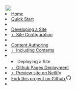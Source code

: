 <link rel="stylesheet" href="{{baseUrl}}/css/main.css">
<navbar placement="top" type="inverse">
  <a slot="brand" href="{{baseUrl}}/index.html" title="Home" class="navbar-brand"><img src="{{baseUrl}}/images/logo-darkbackground.png" height="20" /></a>
  <dropdown text="User Guide">
    <li><a href="{{baseUrl}}/userGuide/index.html">Home</a></li>
    <li><a href="{{baseUrl}}/userGuide/userQuickStart.html">Quick Start</a></li>
    <li role="separator" class="divider"></li>
    <li><a href="{{baseUrl}}/userGuide/developingASite.html">Developing a Site</a>
    <li><a href="{{baseUrl}}/userGuide/siteConfiguration.html">◦&nbsp; Site Configuration</a></li>
    <li role="separator" class="divider"></li>
    <li><a href="{{baseUrl}}/userGuide/contentAuthoring.html">Content Authoring</a></li>
    <li><a href="{{baseUrl}}/userGuide/includingContents.html">◦&nbsp; Including Contents</a></li>
    <li role="separator" class="divider"></li>
    <li style="margin: 3px 20px;">Deploying a Site</li>
    <li><a href="{{baseUrl}}/userGuide/ghpagesDeployment.html">◦&nbsp; Github Pages Deployment</a></li>
    <li><a href="{{baseUrl}}/userGuide/netlifyPreview.html">◦&nbsp; Preview site on Netlify</a></li>
  </dropdown>
  <li>
    <a href="https://github.com/MarkBind/markbind" target="_blank">
      Fork this project on Github
      <svg height="16px" fill="#777" class="octicon octicon-mark-github" viewBox="0 0 16 16" version="1.1" aria-hidden="true"><path d="M8 0C3.58 0 0 3.58 0 8c0 3.54 2.29 6.53 5.47 7.59.4.07.55-.17.55-.38 0-.19-.01-.82-.01-1.49-2.01.37-2.53-.49-2.69-.94-.09-.23-.48-.94-.82-1.13-.28-.15-.68-.52-.01-.53.63-.01 1.08.58 1.23.82.72 1.21 1.87.87 2.33.66.07-.52.28-.87.51-1.07-1.78-.2-3.64-.89-3.64-3.95 0-.87.31-1.59.82-2.15-.08-.2-.36-1.02.08-2.12 0 0 .67-.21 2.2.82.64-.18 1.32-.27 2-.27.68 0 1.36.09 2 .27 1.53-1.04 2.2-.82 2.2-.82.44 1.1.16 1.92.08 2.12.51.56.82 1.27.82 2.15 0 3.07-1.87 3.75-3.65 3.95.29.25.54.73.54 1.48 0 1.07-.01 1.93-.01 2.2 0 .21.15.46.55.38A8.013 8.013 0 0 0 16 8c0-4.42-3.58-8-8-8z"></path></svg>
    </a>
  </li>
  <li slot="right">
    <form class="navbar-form">
      <searchbar :data="searchData" placeholder="Search" :on-hit="searchCallback"></searchbar>
    </form>
  </li>
</navbar>
